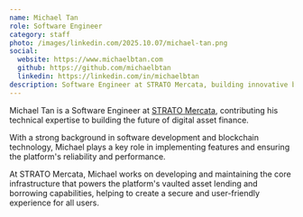 ```yaml
---
name: Michael Tan
role: Software Engineer
category: staff
photo: /images/linkedin.com/2025.10.07/michael-tan.png
social:
  website: https://www.michaelbtan.com
  github: https://github.com/michaelbtan
  linkedin: https://linkedin.com/in/michaelbtan
description: Software Engineer at STRATO Mercata, building innovative blockchain solutions and contributing to the development of secure, scalable digital asset platforms.
---
```


Michael Tan is a Software Engineer at [STRATO Mercata](https://stratomercata.com), contributing his technical expertise to building the future of digital asset finance.

With a strong background in software development and blockchain technology, Michael plays a key role in implementing features and ensuring the platform's reliability and performance.

At STRATO Mercata, Michael works on developing and maintaining the core infrastructure that powers the platform's vaulted asset lending and borrowing capabilities, helping to create a secure and user-friendly experience for all users.
